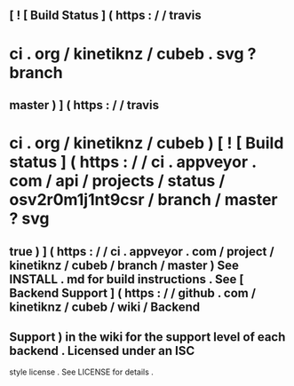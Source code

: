 [
!
[
Build
Status
]
(
https
:
/
/
travis
-
ci
.
org
/
kinetiknz
/
cubeb
.
svg
?
branch
=
master
)
]
(
https
:
/
/
travis
-
ci
.
org
/
kinetiknz
/
cubeb
)
[
!
[
Build
status
]
(
https
:
/
/
ci
.
appveyor
.
com
/
api
/
projects
/
status
/
osv2r0m1j1nt9csr
/
branch
/
master
?
svg
=
true
)
]
(
https
:
/
/
ci
.
appveyor
.
com
/
project
/
kinetiknz
/
cubeb
/
branch
/
master
)
See
INSTALL
.
md
for
build
instructions
.
See
[
Backend
Support
]
(
https
:
/
/
github
.
com
/
kinetiknz
/
cubeb
/
wiki
/
Backend
-
Support
)
in
the
wiki
for
the
support
level
of
each
backend
.
Licensed
under
an
ISC
-
style
license
.
See
LICENSE
for
details
.
